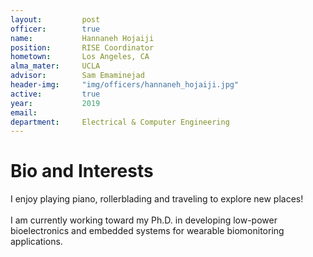 ```yaml
---
layout:     	post
officer: 		true
name:      		Hannaneh Hojaiji
position: 		RISE Coordinator
hometown: 		Los Angeles, CA
alma_mater: 	UCLA
advisor: 		Sam Emaminejad
header-img: 	"img/officers/hannaneh_hojaiji.jpg"
active: 		true
year:  			2019
email: 			
department: 	Electrical & Computer Engineering
---
```


# Bio and Interests
I enjoy playing piano, rollerblading and traveling to explore new places!
<br><br> 
I am currently working toward my Ph.D. in developing low-power bioelectronics and embedded systems for wearable biomonitoring applications.
